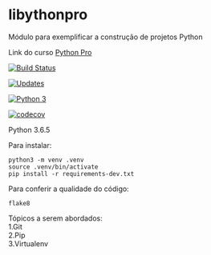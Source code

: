 # libythonpro
Módulo para exemplificar a construção de projetos Python

Link do curso [Python Pro](https://www.python.pro.br/)      

[![Build Status](https://travis-ci.org/asmmiguel/libythonpro.svg?branch=master)](https://travis-ci.org/asmmiguel/libythonpro)

[![Updates](https://pyup.io/repos/github/asmmiguel/libythonpro/shield.svg)](https://pyup.io/repos/github/asmmiguel/libythonpro/)

[![Python 3](https://pyup.io/repos/github/asmmiguel/libythonpro/python-3-shield.svg)](https://pyup.io/repos/github/asmmiguel/libythonpro/)

[![codecov](https://codecov.io/gh/asmmiguel/libpythonpro/branch/master/graph/badge.svg)](https://codecov.io/gh/asmmiguel/libpythonpro)

Python 3.6.5

Para instalar:  
```console  
python3 -m venv .venv   
source .venv/bin/activate   
pip install -r requirements-dev.txt     
```  
Para conferir a qualidade do código:    
```console
flake8
```  
  
Tópicos a serem abordados:  
1.Git   
2.Pip   
3.Virtualenv